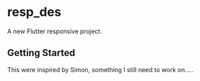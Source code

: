 # resp_des

A new Flutter responsive project.

## Getting Started

This were inspired by Simon, something I still need to work on.....




